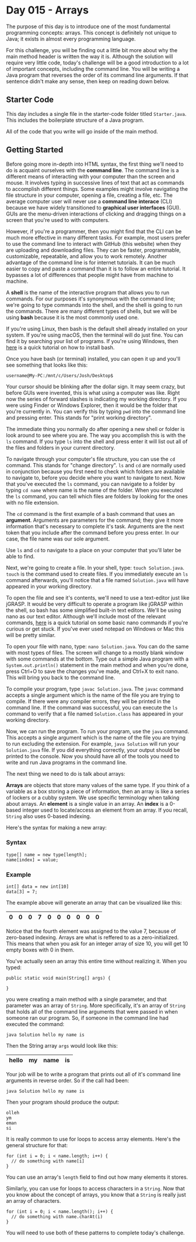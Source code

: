 # Day 015 - Arrays

The purpose of this day is to introduce one of the most fundamental programming concepts: arrays. This concept is definitely not unique to Java; it exists in almost every programming language.

For this challenge, you will be finding out a little bit more about why the main method header is written the way it is. Although the solution will require very little code, today's challenge will be a good introduction to a lot of important concepts, including the command line. You will be writing a Java program that reverses the order of its command line arguments. If that sentence didn't make any sense, then keep on reading down below.

## Starter Code

This day includes a single file in the starter-code folder titled `Starter.java`. This includes the
boilerplate structure of a Java program.

All of the code that you write will go inside of the main method.
  
## Getting Started

Before going more in-depth into HTML syntax, the first thing we'll need to do is acquaint ourselves with the **command line**. The command line is a different means of interacting with your computer than the screen and mouse. It involves typing in successive lines of text that act as commands to accomplish different things. Some examples might involve navigating the file structure in your computer, opening a file, creating a file, etc. The average computer user will never use a **command line interace** (CLI) because we have widely transitioned to **graphical user interfaces** (GUI). GUIs are the menu-driven interactions of clicking and dragging things on a screen that you're used to with computers.

However, if you're a programmer, then you might find that the CLI can be much more effective in many different tasks. For example, most users prefer to use the command line to interact with GitHub (this website) when they are uploading and downloading files. They can be faster, programmable, customizable, repeatable, and allow you to work remotely. Another advantage of the command line is for internet tutorials. It can be much easier to copy and paste a command than it is to follow an entire tutorial. It bypasses a lot of differences that people might have from machine to machine.

A **shell** is the name of the interactive program that allows you to run commands. For our purposes it's synonymous with the command line; we're going to type commands into the shell, and the shell is going to run the commands. There are many different types of shells, but we will be using **bash** because it is the most commonly used one.

If you're using Linux, then bash is the default shell already installed on your system. If you're using macOS, then the terminal will do just fine. You can find it by searching your list of programs. If you're using Windows, then [here](https://www.windowscentral.com/how-install-bash-shell-command-line-windows-10) is a quick tutorial on how to install bash.

Once you have bash (or terminal) installed, you can open it up and you'll see something that looks like this:

```
username@My-PC:/mnt/c/Users/Josh/Desktop$ 
```

Your cursor should be blinking after the dollar sign. It may seem crazy, but before GUIs were invented, this is what using a computer was like. Right now the series of forward slashes is indicating my working directory. If you were using Finder or Windows Explorer, then it would be the folder that you're currently in. You can verify this by typing `pwd` into the command line and pressing enter. This stands for "print working directory".

The immediate thing you normally do after opening a new shell or folder is look around to see where you are. The way you accomplish this is with the `ls` command. If you type `ls` into the shell and press enter it will list out all of the files and folders in your current directory. 

To navigate through your computer's file structure, you can use the `cd` command. This stands for "change directory". `ls` and `cd` are normally used in conjunction because you first need to check which folders are available to navigate to, before you decide where you want to navigate to next. Now that you've executed the `ls` command, you can navigate to a folder by typing `cd name` where name is the name of the folder. When you executed the `ls` command, you can tell which files are folders by looking for the ones with no file extension.

The `cd` command is the first example of a bash command that uses an **argument**. Arguments are parameters for the command; they give it more information that's necessary to complete it's task. Arguments are the next token that you include after the command before you press enter. In our case, the file name was our sole argument.

Use `ls` and `cd` to navigate to a place on your computer that you'll later be able to find. 

Next, we're going to create a file. In your shell, type: `touch Solution.java`. `touch` is the command used to create files. If you immediately execute an `ls` command afterwards, you'll notice that a file named `Solution.java` will have appeared in your working directory. 

To open the file and see it's contents, we'll need to use a text-editor just like jGRASP. It would be very difficult to operate a program like jGRASP within the shell, so bash has some simplified built-in text editors. We'll be using nano as our text editor. Although we'll include most of the relevant commands, [here](https://wiki.gentoo.org/wiki/Nano/Basics_Guide) is a quick tutorial on some basic nano commands if you're curious or get stuck. If you've ever used notepad on Windows or Mac this will be pretty similar. 

To open your file with nano, type: `nano Solution.java`. You can do the same with most types of files. The screen will change to a mostly blank window with some commands at the bottom. Type out a simple Java program with a `System.out.println()` statement in the main method and when you're done, press Ctrl+O to save the changes you've made, and Ctrl+X to exit nano. This will bring you back to the command line.

To compile your program, type `javac Solution.java`. The `javac` command accepts a single argument which is the name of the file you are trying to compile. If there were any compiler errors, they will be printed in the command line. If the command was successful, you can execute the `ls` command to verify that a file named `Solution.class` has appeared in your working directory.

Now, we can run the program. To run your program, use the `java` command. This accepts a single argument which is the name of the file you are trying to run excluding the extension. For example, `java Solution` will run your `Solution.java` file. If you did everything correctly, your output should be printed to the console. Now you should have all of the tools you need to write and run Java programs in the command line.

The next thing we need to do is talk about arrays:

**Arrays** are objects that store many values of the same type. If you think of a variable as a box storing a piece of information, then an array is like a series of lockers or a cubby system. We use specific terminology when talking about arrays. An **element** is a single value in an array. An **index** is a 0-based integer used to locate/access an element from an array. If you recall, `String` also uses 0-based indexing.

Here's the syntax for making a new array:

### Syntax

```
type[] name = new type[length];
name[index] = value;
```

### Example

```
int[] data = new int[10]
data[3] = 7;
```

The example above will generate an array that can be visualized like this:

| 0  |  0 |  0 | 7  | 0  |  0 | 0  |  0 |  0 | 0  |
|----|----|----|----|----|----|----|----|----|----|

Notice that the fourth element was assigned to the value 7, because of zero-based indexing. Arrays are what is reffered to as a zero-initialized. This means that when you ask for an integer array of size 10, you will get 10 empty boxes with 0 in them.

You've actually seen an array this entire time without realizing it. When you typed:

```
public static void main(String[] args) {

}
```

you were creating a main method with a single parameter, and that parameter was an array of `String`. More specifically, it's an array of `String` that holds all of the command line arguments that were passed in when someone ran our program. So, if someone in the command line had executed the command:

```
java Solution hello my name is
```

Then the String array `args` would look like this:

| hello  |  my |  name | is  |
|--------|-----|-------|-----|

Your job will be to write a program that prints out all of it's command line arguments in reverse order. So if the call had been:

```
java Solution hello my name is
```

Then your program should produce the output:
```
olleh
ym
eman
si
```

It is really common to use for loops to access array elements. Here's the general structure for that:

```
for (int i = 0; i < name.length; i++) {
  // do something with name[i]
}
```

You can use an array's `length` field to find out how many elements it stores.

Similarly, you can use for loops to access characters in a `String`. Now that you know about the concept of arrays, you know that a `String` is really just an array of characters.

```
for (int i = 0; i < name.length(); i++) {
  // do something with name.charAt(i)
}
```

You will need to use both of these patterns to complete today's challenge.







